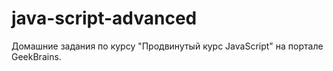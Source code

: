 # java-script-advanced
Домашние задания по курсу "Продвинутый курс JavaScript" на портале GeekBrains.
